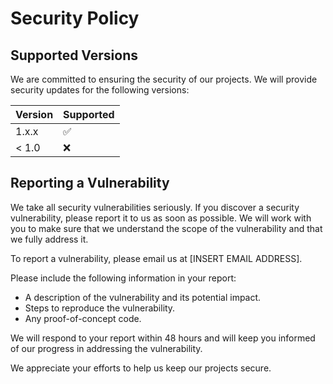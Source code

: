 # Security Policy

## Supported Versions

We are committed to ensuring the security of our projects. We will provide security updates for the following versions:

| Version | Supported          |
| ------- | ------------------ |
| 1.x.x   | :white_check_mark: |
| < 1.0   | :x:                |

## Reporting a Vulnerability

We take all security vulnerabilities seriously. If you discover a security vulnerability, please report it to us as soon as possible. We will work with you to make sure that we understand the scope of the vulnerability and that we fully address it.

To report a vulnerability, please email us at [INSERT EMAIL ADDRESS].

Please include the following information in your report:

*   A description of the vulnerability and its potential impact.
*   Steps to reproduce the vulnerability.
*   Any proof-of-concept code.

We will respond to your report within 48 hours and will keep you informed of our progress in addressing the vulnerability.

We appreciate your efforts to help us keep our projects secure.


